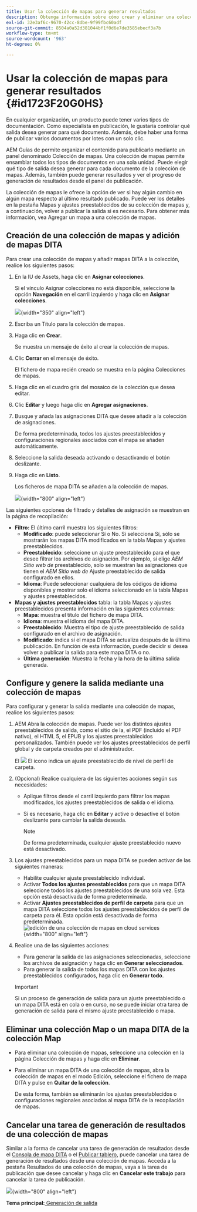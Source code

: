 ```yaml
---
title: Usar la colección de mapas para generar resultados
description: Obtenga información sobre cómo crear y eliminar una colección de mapas y agregar o eliminar un mapa DITA. AEM Configure, genere y cancele una tarea de generación de resultados desde una colección de mapas en Guías de la.
exl-id: 32e3af6c-9670-42cc-8dbe-9f99fbc60adf
source-git-commit: 8504a0a52d381044bf1f0d6e7de3585ebecf3a7b
workflow-type: tm+mt
source-wordcount: '963'
ht-degree: 0%

---
```


# Usar la colección de mapas para generar resultados {#id1723F20G0HS}

En cualquier organización, un producto puede tener varios tipos de documentación. Como especialista en publicación, le gustaría controlar qué salida desea generar para qué documento. Además, debe haber una forma de publicar varios documentos por lotes con un solo clic.

AEM Guías de permite organizar el contenido para publicarlo mediante un panel denominado Colección de mapas. Una colección de mapas permite ensamblar todos los tipos de documentos en una sola unidad. Puede elegir qué tipo de salida desea generar para cada documento de la colección de mapas. Además, también puede generar resultados y ver el progreso de generación de resultados desde el panel de publicación.

La colección de mapas le ofrece la opción de ver si hay algún cambio en algún mapa respecto al último resultado publicado. Puede ver los detalles en la pestaña Mapas y ajustes preestablecidos de su colección de mapas y, a continuación, volver a publicar la salida si es necesario. Para obtener más información, vea Agregar un mapa a una colección de mapas.

## Creación de una colección de mapas y adición de mapas DITA

Para crear una colección de mapas y añadir mapas DITA a la colección, realice los siguientes pasos:

1. En la IU de Assets, haga clic en **Asignar colecciones**.

   Si el vínculo Asignar colecciones no está disponible, seleccione la opción **Navegación** en el carril izquierdo y haga clic en **Asignar colecciones**.

   ![](images/access-map-collection-left-rail.png){width="350" align="left"}

1. Escriba un Título para la colección de mapas.
1. Haga clic en **Crear**.

   Se muestra un mensaje de éxito al crear la colección de mapas.

1. Clic **Cerrar** en el mensaje de éxito.

   El fichero de mapa recién creado se muestra en la página Colecciones de mapas.

1. Haga clic en el cuadro gris del mosaico de la colección que desea editar.
1. Clic **Editar** y luego haga clic en **Agregar asignaciones**.
1. Busque y añada las asignaciones DITA que desee añadir a la colección de asignaciones.

   De forma predeterminada, todos los ajustes preestablecidos y configuraciones regionales asociados con el mapa se añaden automáticamente.

1. Seleccione la salida deseada activando o desactivando el botón deslizante.
1. Haga clic en **Listo**.

   Los ficheros de mapa DITA se añaden a la colección de mapas.

   ![](images/maps_presets_62_63.png){width="800" align="left"}

Las siguientes opciones de filtrado y detalles de asignación se muestran en la página de recopilación:

- **Filtro:** El último carril muestra los siguientes filtros:
   - **Modificado**: puede seleccionar Sí o No. Si selecciona Sí, sólo se mostrarán los mapas DITA modificados en la tabla Mapas y ajustes preestablecidos.
   - **Preestablecido**: seleccione un ajuste preestablecido para el que desee filtrar los archivos de asignación. Por ejemplo, si elige *AEM Sitio web de* preestablecido, solo se muestran las asignaciones que tienen el *AEM Sitio web de* Ajuste preestablecido de salida configurado en ellos.
   - **Idioma**: Puede seleccionar cualquiera de los códigos de idioma disponibles y mostrar solo el idioma seleccionado en la tabla Mapas y ajustes preestablecidos.
- **Mapas y ajustes preestablecidos** tabla: la tabla Mapas y ajustes preestablecidos presenta información en las siguientes columnas:
   - **Mapa**: muestra el título del fichero de mapa DITA.
   - **Idioma**: muestra el idioma del mapa DITA.
   - **Preestablecido**: Muestra el tipo de ajuste preestablecido de salida configurado en el archivo de asignación.
   - **Modificado**: indica si el mapa DITA se actualiza después de la última publicación. En función de esta información, puede decidir si desea volver a publicar la salida para este mapa DITA o no.
   - **Última generación**: Muestra la fecha y la hora de la última salida generada.

## Configure y genere la salida mediante una colección de mapas

Para configurar y generar la salida mediante una colección de mapas, realice los siguientes pasos:

1. AEM Abra la colección de mapas. Puede ver los distintos ajustes preestablecidos de salida, como el sitio de la, el PDF (incluido el PDF nativo), el HTML 5, el EPUB y los ajustes preestablecidos personalizados. También puede ver los ajustes preestablecidos de perfil global y de carpeta creados por el administrador.

   El ![](images/global-preset-icon.svg) El icono indica un ajuste preestablecido de nivel de perfil de carpeta.
1. \(Opcional\) Realice cualquiera de las siguientes acciones según sus necesidades:
   - Aplique filtros desde el carril izquierdo para filtrar los mapas modificados, los ajustes preestablecidos de salida o el idioma.
   - Si es necesario, haga clic en **Editar** y active o desactive el botón deslizante para cambiar la salida deseada.



     >[!NOTE]
     >  
     > De forma predeterminada, cualquier ajuste preestablecido nuevo está desactivado.

1. Los ajustes preestablecidos para un mapa DITA se pueden activar de las siguientes maneras:

   - Habilite cualquier ajuste preestablecido individual.
   - Activar **Todos los ajustes preestablecidos** para que un mapa DITA seleccione todos los ajustes preestablecidos de una sola vez. Esta opción está desactivada de forma predeterminada.
   - Activar **Ajustes preestablecidos de perfil de carpeta** para que un mapa DITA seleccione todos los ajustes preestablecidos de perfil de carpeta para él. Esta opción está desactivada de forma predeterminada.
     ![edición de una colección de mapas en cloud services](images/edit-map-collection-cs.png){width="800" align="left"}



1. Realice una de las siguientes acciones:

   - Para generar la salida de las asignaciones seleccionadas, seleccione los archivos de asignación y haga clic en **Generar seleccionados**.
   - Para generar la salida de todos los mapas DITA con los ajustes preestablecidos configurados, haga clic en **Generar todo**.
   >[!IMPORTANT]
   >
   > Si un proceso de generación de salida para un ajuste preestablecido o un mapa DITA está en cola o en curso, no se puede iniciar otra tarea de generación de salida para el mismo ajuste preestablecido o mapa.


## Eliminar una colección Map o un mapa DITA de la colección Map

- Para eliminar una colección de mapas, seleccione una colección en la página Colección de mapas y haga clic en **Eliminar**.
- Para eliminar un mapa DITA de una colección de mapas, abra la colección de mapas en el modo Edición, seleccione el fichero de mapa DITA y pulse en **Quitar de la colección**.

  De esta forma, también se eliminarán los ajustes preestablecidos o configuraciones regionales asociados al mapa DITA de la recopilación de mapas.


## Cancelar una tarea de generación de resultados de una colección de mapas

Similar a la forma de cancelar una tarea de generación de resultados desde el [Consola de mapa DITA](generate-output-for-a-dita-map.md#id2061H100T5Z) o el [Publicar tablero](generate-output-publish-dashboard.md#), puede cancelar una tarea de generación de resultados desde una colección de mapas. Acceda a la pestaña Resultados de una colección de mapas, vaya a la tarea de publicación que desee cancelar y haga clic en **Cancelar este trabajo** para cancelar la tarea de publicación.

![](images/cancel-publish-task-map-collection.png){width="800" align="left"}

**Tema principal:**[ Generación de salida](generate-output.md)
